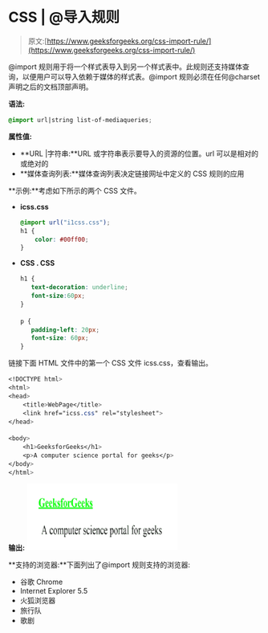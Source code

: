 # CSS | @导入规则

> 原文:[https://www.geeksforgeeks.org/css-import-rule/](https://www.geeksforgeeks.org/css-import-rule/)

@import 规则用于将一个样式表导入到另一个样式表中。此规则还支持媒体查询，以便用户可以导入依赖于媒体的样式表。@import 规则必须在任何@charset 声明之后的文档顶部声明。

**语法:**

```css
@import url|string list-of-mediaqueries;

```

**属性值:**

*   **URL |字符串:**URL 或字符串表示要导入的资源的位置。url 可以是相对的或绝对的
*   **媒体查询列表:**媒体查询列表决定链接网址中定义的 CSS 规则的应用

**示例:**考虑如下所示的两个 CSS 文件。

*   **icss.css**

    ```css
    @import url("i1css.css");
    h1 {
        color: #00ff00;
    }

    ```

*   **CSS . CSS**

    ```css
    h1 {
       text-decoration: underline;
       font-size:60px;
    }

    p {
       padding-left: 20px;
       font-size: 60px;
    }

    ```

链接下面 HTML 文件中的第一个 CSS 文件 icss.css，查看输出。

```css
<!DOCTYPE html>
<html>
<head>
    <title>WebPage</title>
    <link href="icss.css" rel="stylesheet">
</head>

<body>
    <h1>GeeksforGeeks</h1>
    <p>A computer science portal for geeks</p>
</body>
</html>                    
```

**输出:**
![](img/7b0a7cde2b358d1ff2aa2996565e3518.png)

**支持的浏览器:**下面列出了@import 规则支持的浏览器:

*   谷歌 Chrome
*   Internet Explorer 5.5
*   火狐浏览器
*   旅行队
*   歌剧